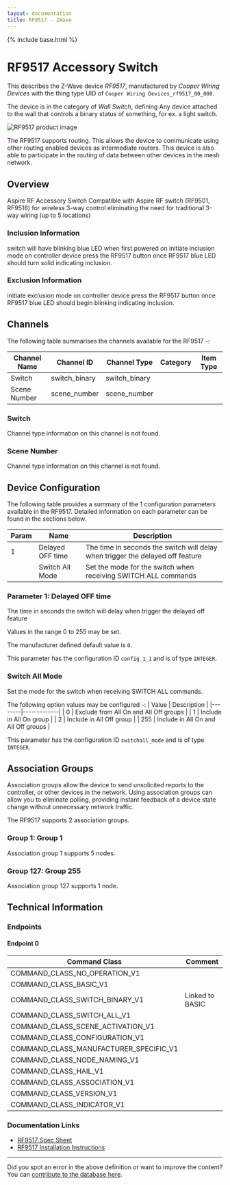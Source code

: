 ```yaml
---
layout: documentation
title: RF9517 - ZWave
---
```


{% include base.html %}

# RF9517 Accessory Switch
This describes the Z-Wave device *RF9517*, manufactured by *Cooper Wiring Devices* with the thing type UID of ```Cooper Wiring Devices_rf9517_00_000```.

The device is in the category of *Wall Switch*, defining Any device attached to the wall that controls a binary status of something, for ex. a light switch.

![RF9517 product image](https://opensmarthouse.org/assets/zwave/attachments/317/RF9517.png)


The RF9517 supports routing. This allows the device to communicate using other routing enabled devices as intermediate routers.  This device is also able to participate in the routing of data between other devices in the mesh network.

## Overview

Aspire RF Accessory Switch Compatible with Aspire RF switch (RF9501, RF9518) for wireless 3-way control eliminating the need for traditional 3-way wiring (up to 5 locations)

### Inclusion Information

switch will have blinking blue LED when first powered on initiate inclusion mode on controller device press the RF9517 button once RF9517 blue LED should turn solid indicating inclusion.

### Exclusion Information

initiate exclusion mode on controller device press the RF9517 button once RF9517 blue LED should begin blinking indicating inclusion.

## Channels

The following table summarises the channels available for the RF9517 -:

| Channel Name | Channel ID | Channel Type | Category | Item Type |
|--------------|------------|--------------|----------|-----------|
| Switch | switch_binary | switch_binary |  |  | 
| Scene Number | scene_number | scene_number |  |  | 

### Switch
Channel type information on this channel is not found.

### Scene Number
Channel type information on this channel is not found.



## Device Configuration

The following table provides a summary of the 1 configuration parameters available in the RF9517.
Detailed information on each parameter can be found in the sections below.

| Param | Name  | Description |
|-------|-------|-------------|
| 1 | Delayed OFF time | The time in seconds the switch will delay when trigger the delayed off feature |
|  | Switch All Mode | Set the mode for the switch when receiving SWITCH ALL commands |

### Parameter 1: Delayed OFF time

The time in seconds the switch will delay when trigger the delayed off feature

Values in the range 0 to 255 may be set.

The manufacturer defined default value is ```0```.

This parameter has the configuration ID ```config_1_1``` and is of type ```INTEGER```.

### Switch All Mode

Set the mode for the switch when receiving SWITCH ALL commands.

The following option values may be configured -:
| Value  | Description |
|--------|-------------|
| 0 | Exclude from All On and All Off groups |
| 1 | Include in All On group |
| 2 | Include in All Off group |
| 255 | Include in All On and All Off groups |

This parameter has the configuration ID ```switchall_mode``` and is of type ```INTEGER```.


## Association Groups

Association groups allow the device to send unsolicited reports to the controller, or other devices in the network. Using association groups can allow you to eliminate polling, providing instant feedback of a device state change without unnecessary network traffic.

The RF9517 supports 2 association groups.

### Group 1: Group 1


Association group 1 supports 5 nodes.

### Group 127: Group 255


Association group 127 supports 1 node.

## Technical Information

### Endpoints

#### Endpoint 0

| Command Class | Comment |
|---------------|---------|
| COMMAND_CLASS_NO_OPERATION_V1| |
| COMMAND_CLASS_BASIC_V1| |
| COMMAND_CLASS_SWITCH_BINARY_V1| Linked to BASIC|
| COMMAND_CLASS_SWITCH_ALL_V1| |
| COMMAND_CLASS_SCENE_ACTIVATION_V1| |
| COMMAND_CLASS_CONFIGURATION_V1| |
| COMMAND_CLASS_MANUFACTURER_SPECIFIC_V1| |
| COMMAND_CLASS_NODE_NAMING_V1| |
| COMMAND_CLASS_HAIL_V1| |
| COMMAND_CLASS_ASSOCIATION_V1| |
| COMMAND_CLASS_VERSION_V1| |
| COMMAND_CLASS_INDICATOR_V1| |

### Documentation Links

* [RF9517 Spec Sheet](https://www.opensmarthouse.org/zwavedatabase/317/AspireRFAcessorySwitchSpecSheet.pdf)
* [RF9517 Installation Instructions](https://www.opensmarthouse.org/zwavedatabase/317/technology-rf9517-instruct.pdf)

---

Did you spot an error in the above definition or want to improve the content?
You can [contribute to the database here](https://www.opensmarthouse.org/zwavedatabase/317).
